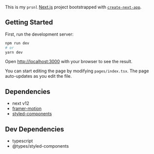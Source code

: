 This is my `prsnl` [Next.js](https://nextjs.org/) project bootstrapped with [`create-next-app`](https://github.com/vercel/next.js/tree/canary/packages/create-next-app).

## Getting Started

First, run the development server:

```bash
npm run dev
# or
yarn dev
```

Open [http://localhost:3000](http://localhost:3000) with your browser to see the result.

You can start editing the page by modifying `pages/index.tsx`. The page auto-updates as you edit the file.


## Dependencies
 - next v12
 - [framer-motion](https://framer.com/motion)
 - [styled-components](https://styled-components.com)

## Dev Dependencies
 - typescript
 - @types/styled-components